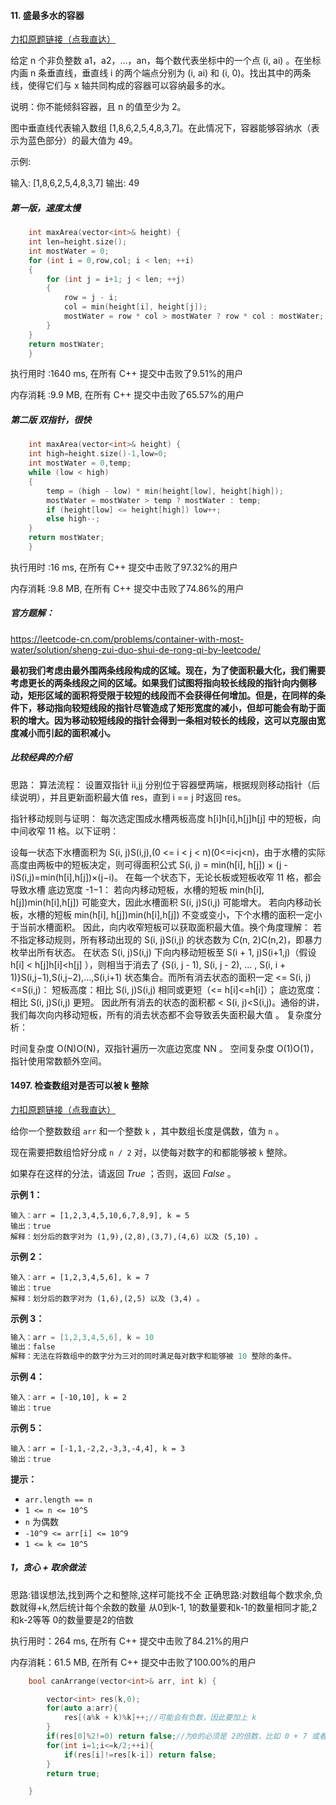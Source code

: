<p id="盛最多水的容器"></p>


#### 11. 盛最多水的容器

[力扣原题链接（点我直达）](https://leetcode-cn.com/problems/container-with-most-water/)

给定 n 个非负整数 a1，a2，...，an，每个数代表坐标中的一个点 (i, ai) 。在坐标内画 n 条垂直线，垂直线 i 的两个端点分别为 (i, ai) 和 (i, 0)。找出其中的两条线，使得它们与 x 轴共同构成的容器可以容纳最多的水。

说明：你不能倾斜容器，且 n 的值至少为 2。



图中垂直线代表输入数组 [1,8,6,2,5,4,8,3,7]。在此情况下，容器能够容纳水（表示为蓝色部分）的最大值为 49。

 

示例:

输入: [1,8,6,2,5,4,8,3,7]
输出: 49

##### 第一版，速度太慢

```c++
    int maxArea(vector<int>& height) {
    int len=height.size();
	int mostWater = 0;
	for (int i = 0,row,col; i < len; ++i)
	{
		for (int j = i+1; j < len; ++j) 
		{
			row = j - i;
			col = min(height[i], height[j]);
			mostWater = row * col > mostWater ? row * col : mostWater;
		}
	}
	return mostWater;  
    }
```



执行用时 :1640 ms, 在所有 C++ 提交中击败了9.51%的用户

内存消耗 :9.9 MB, 在所有 C++ 提交中击败了65.57%的用户



##### 第二版 双指针，很快

```c++
    int maxArea(vector<int>& height) {
	int high=height.size()-1,low=0;
	int mostWater = 0,temp;
	while (low < high)
	{
		temp = (high - low) * min(height[low], height[high]);
		mostWater = mostWater > temp ? mostWater : temp;
		if (height[low] <= height[high]) low++;
		else high--;
	}
	return mostWater;
    }
```

执行用时 :16 ms, 在所有 C++ 提交中击败了97.32%的用户

内存消耗 :9.8 MB, 在所有 C++ 提交中击败了74.86%的用户



##### 官方题解：

https://leetcode-cn.com/problems/container-with-most-water/solution/sheng-zui-duo-shui-de-rong-qi-by-leetcode/

**最初我们考虑由最外围两条线段构成的区域。现在，为了使面积最大化，我们需要考虑更长的两条线段之间的区域。如果我们试图将指向较长线段的指针向内侧移动，矩形区域的面积将受限于较短的线段而不会获得任何增加。但是，在同样的条件下，移动指向较短线段的指针尽管造成了矩形宽度的减小，但却可能会有助于面积的增大。因为移动较短线段的指针会得到一条相对较长的线段，这可以克服由宽度减小而引起的面积减小。**





##### 比较经典的介绍

思路：
算法流程： 设置双指针 ii,jj 分别位于容器壁两端，根据规则移动指针（后续说明），并且更新面积最大值 res，直到 i == j 时返回 res。

指针移动规则与证明： 每次选定围成水槽两板高度 h[i]h[i],h[j]h[j] 中的短板，向中间收窄 11 格。以下证明：

设每一状态下水槽面积为 S(i, j)S(i,j),(0 <= i < j < n)(0<=i<j<n)，由于水槽的实际高度由两板中的短板决定，则可得面积公式 S(i, j) = min(h[i], h[j]) × (j - i)S(i,j)=min(h[i],h[j])×(j−i)。
在每一个状态下，无论长板或短板收窄 11 格，都会导致水槽 底边宽度 -1−1：
若向内移动短板，水槽的短板 min(h[i], h[j])min(h[i],h[j]) 可能变大，因此水槽面积 S(i, j)S(i,j) 可能增大。
若向内移动长板，水槽的短板 min(h[i], h[j])min(h[i],h[j]) 不变或变小，下个水槽的面积一定小于当前水槽面积。
因此，向内收窄短板可以获取面积最大值。换个角度理解：
若不指定移动规则，所有移动出现的 S(i, j)S(i,j) 的状态数为 C(n, 2)C(n,2)，即暴力枚举出所有状态。
在状态 S(i, j)S(i,j) 下向内移动短板至 S(i + 1, j)S(i+1,j)（假设 h[i] < h[j]h[i]<h[j] ），则相当于消去了 {S(i, j - 1), S(i, j - 2), ... , S(i, i + 1)}S(i,j−1),S(i,j−2),...,S(i,i+1) 状态集合。而所有消去状态的面积一定 <= S(i, j)<=S(i,j)：
短板高度：相比 S(i, j)S(i,j) 相同或更短（<= h[i]<=h[i]）；
底边宽度：相比 S(i, j)S(i,j) 更短。
因此所有消去的状态的面积都 < S(i, j)<S(i,j)。通俗的讲，我们每次向内移动短板，所有的消去状态都不会导致丢失面积最大值 。
复杂度分析：

时间复杂度 O(N)O(N)，双指针遍历一次底边宽度 NN 。
空间复杂度 O(1)O(1)，指针使用常数额外空间。



<p id="检查数组对是否可以被整除"></p>


#### 1497. 检查数组对是否可以被 k 整除

[力扣原题链接（点我直达）](https://leetcode-cn.com/problems/check-if-array-pairs-are-divisible-by-k/)

给你一个整数数组 `arr` 和一个整数 `k` ，其中数组长度是偶数，值为 `n` 。

现在需要把数组恰好分成 `n / 2` 对，以使每对数字的和都能够被 `k` 整除。

如果存在这样的分法，请返回 *True* ；否则，返回 *False* 。

 

**示例 1：**

```
输入：arr = [1,2,3,4,5,10,6,7,8,9], k = 5
输出：true
解释：划分后的数字对为 (1,9),(2,8),(3,7),(4,6) 以及 (5,10) 。
```

**示例 2：**

```
输入：arr = [1,2,3,4,5,6], k = 7
输出：true
解释：划分后的数字对为 (1,6),(2,5) 以及 (3,4) 。
```

**示例 3：**

```cpp
输入：arr = [1,2,3,4,5,6], k = 10
输出：false
解释：无法在将数组中的数字分为三对的同时满足每对数字和能够被 10 整除的条件。
```

**示例 4：**

```
输入：arr = [-10,10], k = 2
输出：true
```

**示例 5：**

```
输入：arr = [-1,1,-2,2,-3,3,-4,4], k = 3
输出：true
```

 

**提示：**

- `arr.length == n`
- `1 <= n <= 10^5`
- `n` 为偶数
- `-10^9 <= arr[i] <= 10^9`
- `1 <= k <= 10^5`



##### 1，贪心 + 取余做法

思路:错误想法,找到两个之和整除,这样可能找不全
正确思路:对数组每个数求余,负数就得+k,然后统计每个余数的数量
从0到k-1, 1的数量要和k-1的数量相同才能,2和k-2等等
0的数量要是2的倍数



执行用时：264 ms, 在所有 C++ 提交中击败了84.21%的用户

内存消耗：61.5 MB, 在所有 C++ 提交中击败了100.00%的用户

~~~cpp
    bool canArrange(vector<int>& arr, int k) {

        vector<int> res(k,0);
        for(auto a:arr){
            res[(a%k + k)%k]++;//可能会有负数，因此要加上 k
        }
        if(res[0]%2!=0) return false;//为0的必须是 2的倍数，比如 0 + 7 或者 7 + 14 这样的
        for(int i=1;i<=k/2;++i){
            if(res[i]!=res[k-i]) return false;
        }
        return true;

    }
~~~



